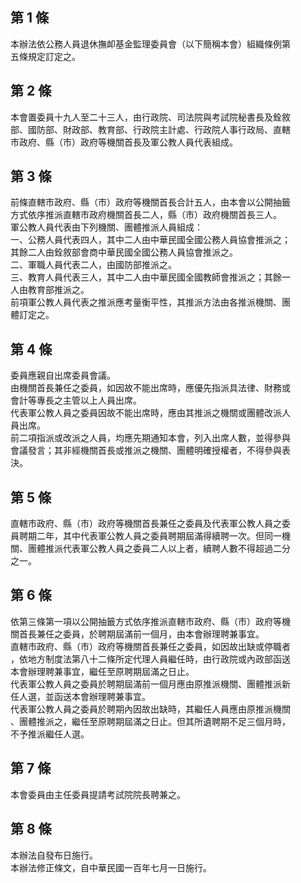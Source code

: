第 1 條
-------
本辦法依公務人員退休撫卹基金監理委員會（以下簡稱本會）組織條例第  
五條規定訂定之。

第 2 條
-------
本會置委員十九人至二十三人，由行政院、司法院與考試院秘書長及銓敘  
部、國防部、財政部、教育部、行政院主計處、行政院人事行政局、直轄  
市政府、縣（市）政府等機關首長及軍公教人員代表組成。

第 3 條
-------
前條直轄市政府、縣（市）政府等機關首長合計五人，由本會以公開抽籤  
方式依序推派直轄市政府機關首長二人，縣（市）政府機關首長三人。  
軍公教人員代表由下列機關、團體推派人員組成：  
一、公務人員代表四人，其中二人由中華民國全國公務人員協會推派之；  
    其餘二人由銓敘部會商中華民國全國公務人員協會推派之。  
二、軍職人員代表二人，由國防部推派之。  
三、教育人員代表三人，其中二人由中華民國全國教師會推派之；其餘一  
    人由教育部推派之。  
前項軍公教人員代表之推派應考量衡平性，其推派方法由各推派機關、團  
體訂定之。

第 4 條
-------
委員應親自出席委員會議。  
由機關首長兼任之委員，如因故不能出席時，應優先指派具法律、財務或  
會計等專長之主管以上人員出席。  
代表軍公教人員之委員因故不能出席時，應由其推派之機關或團體改派人  
員出席。  
前二項指派或改派之人員，均應先期通知本會，列入出席人數，並得參與  
會議發言；其非經機關首長或推派之機關、團體明確授權者，不得參與表  
決。

第 5 條
-------
直轄市政府、縣（市）政府等機關首長兼任之委員及代表軍公教人員之委  
員聘期二年，其中代表軍公教人員之委員聘期屆滿得續聘一次。但同一機  
關、團體推派代表軍公教人員之委員二人以上者，續聘人數不得超過二分  
之一。

第 6 條
-------
依第三條第一項以公開抽籤方式依序推派直轄市政府、縣（市）政府等機  
關首長兼任之委員，於聘期屆滿前一個月，由本會辦理聘兼事宜。  
直轄市政府、縣（市）政府等機關首長兼任之委員，如因故出缺或停職者  
，依地方制度法第八十二條所定代理人員繼任時，由行政院或內政部函送  
本會辦理聘兼事宜，繼任至原聘期屆滿之日止。  
代表軍公教人員之委員於聘期屆滿前一個月應由原推派機關、團體推派新  
任人選，並函送本會辦理聘兼事宜。  
代表軍公教人員之委員於聘期內因故出缺時，其繼任人員應由原推派機關  
、團體推派之，繼任至原聘期屆滿之日止。但其所遺聘期不足三個月時，  
不予推派繼任人選。

第 7 條
-------
本會委員由主任委員提請考試院院長聘兼之。

第 8 條
-------
本辦法自發布日施行。  
本辦法修正條文，自中華民國一百年七月一日施行。

